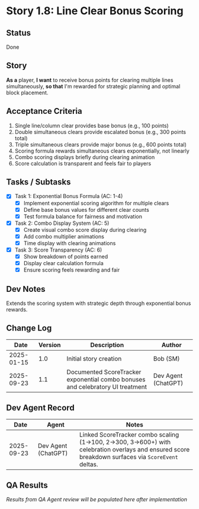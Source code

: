 # Story 1.8: Line Clear Bonus Scoring

## Status
Done

## Story
**As a** player,
**I want** to receive bonus points for clearing multiple lines simultaneously,
**so that** I'm rewarded for strategic planning and optimal block placement.

## Acceptance Criteria
1. Single line/column clear provides base bonus (e.g., 100 points)
2. Double simultaneous clears provide escalated bonus (e.g., 300 points total)
3. Triple simultaneous clears provide major bonus (e.g., 600 points total)
4. Scoring formula rewards simultaneous clears exponentially, not linearly
5. Combo scoring displays briefly during clearing animation
6. Score calculation is transparent and feels fair to players

## Tasks / Subtasks
- [x] Task 1: Exponential Bonus Formula (AC: 1-4)
  - [x] Implement exponential scoring algorithm for multiple clears
  - [x] Define base bonus values for different clear counts
  - [x] Test formula balance for fairness and motivation
- [x] Task 2: Combo Display System (AC: 5)
  - [x] Create visual combo score display during clearing
  - [x] Add combo multiplier animations
  - [x] Time display with clearing animations
- [x] Task 3: Score Transparency (AC: 6)
  - [x] Show breakdown of points earned
  - [x] Display clear calculation formula
  - [x] Ensure scoring feels rewarding and fair

## Dev Notes
Extends the scoring system with strategic depth through exponential bonus rewards.

## Change Log
| Date | Version | Description | Author |
|------|---------|-------------|---------|
| 2025-01-15 | 1.0 | Initial story creation | Bob (SM) |
| 2025-09-23 | 1.1 | Documented ScoreTracker exponential combo bonuses and celebratory UI treatment | Dev Agent (ChatGPT) |

## Dev Agent Record
| Date | Agent | Notes |
|------|-------|-------|
| 2025-09-23 | Dev Agent (ChatGPT) | Linked ScoreTracker combo scaling (1→100, 2→300, 3→600+) with celebration overlays and ensured score breakdown surfaces via `ScoreEvent` deltas. |

## QA Results
*Results from QA Agent review will be populated here after implementation*
